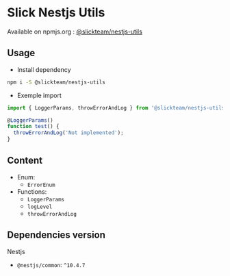 # Slick Nestjs Utils

Available on npmjs.org : [@slickteam/nestjs-utils](https://www.npmjs.com/package/@slickteam/nestjs-utils)

## Usage

- Install dependency

```bash
npm i -S @slickteam/nestjs-utils
```

- Exemple import

```ts
import { LoggerParams, throwErrorAndLog } from '@slickteam/nestjs-utils';

@LoggerParams()
function test() {
  throwErrorAndLog('Not implemented');
}
```

## Content

- Enum:
  - `ErrorEnum`
- Functions:
  - `LoggerParams`
  - `logLevel`
  - `throwErrorAndLog`

## Dependencies version

Nestjs

- `@nestjs/common`: `^10.4.7`
